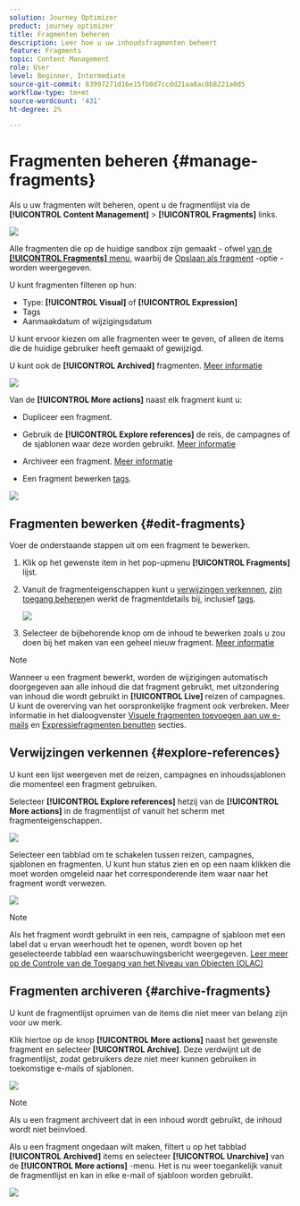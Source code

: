 ```yaml
---
solution: Journey Optimizer
product: journey optimizer
title: Fragmenten beheren
description: Leer hoe u uw inhoudsfragmenten beheert
feature: Fragments
topic: Content Management
role: User
level: Beginner, Intermediate
source-git-commit: 83997271d16e15fb0d7ccdd21aa8ac8b8221a0d5
workflow-type: tm+mt
source-wordcount: '431'
ht-degree: 2%

---
```



# Fragmenten beheren {#manage-fragments}

Als u uw fragmenten wilt beheren, opent u de fragmentlijst via de **[!UICONTROL Content Management]** > **[!UICONTROL Fragments]** links.

![](assets/fragment-list.png)

Alle fragmenten die op de huidige sandbox zijn gemaakt - ofwel [van de **[!UICONTROL Fragments]** menu](#create-fragments), waarbij de [Opslaan als fragment](#save-as-fragment) -optie - worden weergegeven.

U kunt fragmenten filteren op hun:

* Type: **[!UICONTROL Visual]** of **[!UICONTROL Expression]**
* Tags
* Aanmaakdatum of wijzigingsdatum

U kunt ervoor kiezen om alle fragmenten weer te geven, of alleen de items die de huidige gebruiker heeft gemaakt of gewijzigd.

U kunt ook de **[!UICONTROL Archived]** fragmenten. [Meer informatie](#archive-fragments)

![](assets/fragment-list-filters.png)

Van de **[!UICONTROL More actions]** naast elk fragment kunt u:

* Dupliceer een fragment.

* Gebruik de **[!UICONTROL Explore references]** de reis, de campagnes of de sjablonen waar deze worden gebruikt. [Meer informatie](#explore-references)

* Archiveer een fragment. [Meer informatie](#archive-fragments)

* Een fragment bewerken [tags](../start/search-filter-categorize.md#tags).

![](assets/fragment-list-more-actions.png)

## Fragmenten bewerken {#edit-fragments}

Voer de onderstaande stappen uit om een fragment te bewerken.

1. Klik op het gewenste item in het pop-upmenu **[!UICONTROL Fragments]** lijst.
1. Vanuit de fragmenteigenschappen kunt u [verwijzingen verkennen](#explore-references), [zijn toegang beheren](../administration/object-based-access.md)en werkt de fragmentdetails bij, inclusief [tags](../start/search-filter-categorize.md#tags).

   ![](../email/assets/fragment-edit-content.png)

1. Selecteer de bijbehorende knop om de inhoud te bewerken zoals u zou doen bij het maken van een geheel nieuw fragment. [Meer informatie](#create-from-scratch)

>[!NOTE]
>
>Wanneer u een fragment bewerkt, worden de wijzigingen automatisch doorgegeven aan alle inhoud die dat fragment gebruikt, met uitzondering van inhoud die wordt gebruikt in **[!UICONTROL Live]** reizen of campagnes. U kunt de overerving van het oorspronkelijke fragment ook verbreken. Meer informatie in het dialoogvenster [Visuele fragmenten toevoegen aan uw e-mails](../email/use-visual-fragments.md#break-inheritance) en [Expressiefragmenten benutten](../personalization/use-expression-fragments.md#break-inheritance) secties.

## Verwijzingen verkennen {#explore-references}

U kunt een lijst weergeven met de reizen, campagnes en inhoudssjablonen die momenteel een fragment gebruiken.

Selecteer **[!UICONTROL Explore references]** hetzij van de **[!UICONTROL More actions]** in de fragmentlijst of vanuit het scherm met fragmenteigenschappen.

![](assets/fragment-explore-references.png)

Selecteer een tabblad om te schakelen tussen reizen, campagnes, sjablonen en fragmenten. U kunt hun status zien en op een naam klikken die moet worden omgeleid naar het corresponderende item waar naar het fragment wordt verwezen.

![](assets/fragment-usage-screen.png)

>[!NOTE]
>
>Als het fragment wordt gebruikt in een reis, campagne of sjabloon met een label dat u ervan weerhoudt het te openen, wordt boven op het geselecteerde tabblad een waarschuwingsbericht weergegeven. [Leer meer op de Controle van de Toegang van het Niveau van Objecten (OLAC)](../administration/object-based-access.md)

## Fragmenten archiveren {#archive-fragments}

U kunt de fragmentlijst opruimen van de items die niet meer van belang zijn voor uw merk.

Klik hiertoe op de knop **[!UICONTROL More actions]** naast het gewenste fragment en selecteer **[!UICONTROL Archive]**. Deze verdwijnt uit de fragmentlijst, zodat gebruikers deze niet meer kunnen gebruiken in toekomstige e-mails of sjablonen.

![](assets/fragment-list-archive.png)

>[!NOTE]
>
>Als u een fragment archiveert dat in een inhoud wordt gebruikt, <!--it will remain in the email or template, but you won't be able to select it from the fragment list to edit it-->de inhoud wordt niet beïnvloed.

Als u een fragment ongedaan wilt maken, filtert u op het tabblad **[!UICONTROL Archived]** items en selecteer **[!UICONTROL Unarchive]** van de **[!UICONTROL More actions]** -menu. Het is nu weer toegankelijk vanuit de fragmentlijst en kan in elke e-mail of sjabloon worden gebruikt.

![](assets/fragment-list-unarchive.png)
